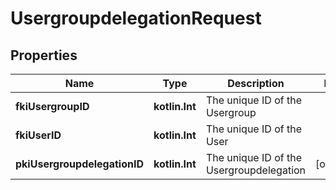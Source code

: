 
# UsergroupdelegationRequest

## Properties
| Name | Type | Description | Notes |
| ------------ | ------------- | ------------- | ------------- |
| **fkiUsergroupID** | **kotlin.Int** | The unique ID of the Usergroup |  |
| **fkiUserID** | **kotlin.Int** | The unique ID of the User |  |
| **pkiUsergroupdelegationID** | **kotlin.Int** | The unique ID of the Usergroupdelegation |  [optional] |



